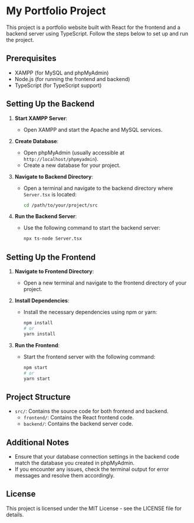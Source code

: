 
# My Portfolio Project

This project is a portfolio website built with React for the frontend and a backend server using TypeScript. Follow the steps below to set up and run the project.

## Prerequisites

- XAMPP (for MySQL and phpMyAdmin)
- Node.js (for running the frontend and backend)
- TypeScript (for TypeScript support)

## Setting Up the Backend

1. **Start XAMPP Server**:
   - Open XAMPP and start the Apache and MySQL services.

2. **Create Database**:
   - Open phpMyAdmin (usually accessible at `http://localhost/phpmyadmin`).
   - Create a new database for your project.

3. **Navigate to Backend Directory**:
   - Open a terminal and navigate to the backend directory where `Server.tsx` is located:
     ```bash
     cd /path/to/your/project/src
     ```

4. **Run the Backend Server**:
   - Use the following command to start the backend server:
     ```bash
     npx ts-node Server.tsx
     ```

## Setting Up the Frontend

1. **Navigate to Frontend Directory**:
   - Open a new terminal and navigate to the frontend directory of your project.

2. **Install Dependencies**:
   - Install the necessary dependencies using npm or yarn:
     ```bash
     npm install
     # or
     yarn install
     ```

3. **Run the Frontend**:
   - Start the frontend server with the following command:
     ```bash
     npm start
     # or
     yarn start
     ```

## Project Structure

- `src/`: Contains the source code for both frontend and backend.
  - `frontend/`: Contains the React frontend code.
  - `backend/`: Contains the backend server code.

## Additional Notes

- Ensure that your database connection settings in the backend code match the database you created in phpMyAdmin.
- If you encounter any issues, check the terminal output for error messages and resolve them accordingly.

## License

This project is licensed under the MIT License - see the LICENSE file for details.

